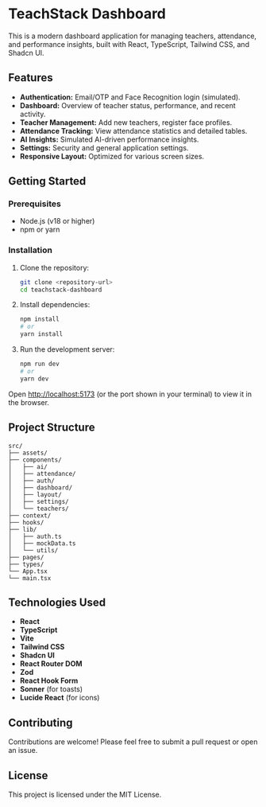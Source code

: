 # TeachStack Dashboard

This is a modern dashboard application for managing teachers, attendance, and performance insights, built with React, TypeScript, Tailwind CSS, and Shadcn UI.

## Features

-   **Authentication:** Email/OTP and Face Recognition login (simulated).
-   **Dashboard:** Overview of teacher status, performance, and recent activity.
-   **Teacher Management:** Add new teachers, register face profiles.
-   **Attendance Tracking:** View attendance statistics and detailed tables.
-   **AI Insights:** Simulated AI-driven performance insights.
-   **Settings:** Security and general application settings.
-   **Responsive Layout:** Optimized for various screen sizes.

## Getting Started

### Prerequisites

-   Node.js (v18 or higher)
-   npm or yarn

### Installation

1.  Clone the repository:
    ```bash
    git clone <repository-url>
    cd teachstack-dashboard
    ```
2.  Install dependencies:
    ```bash
    npm install
    # or
    yarn install
    ```
3.  Run the development server:
    ```bash
    npm run dev
    # or
    yarn dev
    ```

Open [http://localhost:5173](http://localhost:5173) (or the port shown in your terminal) to view it in the browser.

## Project Structure

```
src/
├── assets/
├── components/
│   ├── ai/
│   ├── attendance/
│   ├── auth/
│   ├── dashboard/
│   ├── layout/
│   ├── settings/
│   └── teachers/
├── context/
├── hooks/
├── lib/
│   ├── auth.ts
│   ├── mockData.ts
│   └── utils/
├── pages/
├── types/
└── App.tsx
└── main.tsx
```

## Technologies Used

-   **React**
-   **TypeScript**
-   **Vite**
-   **Tailwind CSS**
-   **Shadcn UI**
-   **React Router DOM**
-   **Zod**
-   **React Hook Form**
-   **Sonner** (for toasts)
-   **Lucide React** (for icons)

## Contributing

Contributions are welcome! Please feel free to submit a pull request or open an issue.

## License

This project is licensed under the MIT License.